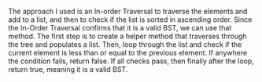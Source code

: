 The approach I used is an In-order Traversal to traverse the elements and add to a list, and then to check if the list is sorted in ascending order. Since the In-Order Traversal confirms that it is a valid BST, we can use that method. The first step is to create a helper method that traverses through the tree and populates a list. Then, loop through the list and check if the current element is less than or equal to the previous element. If anywhere the condition fails, return false. If all checks pass, then finally after the loop, return true, meaning it is a valid BST. 
